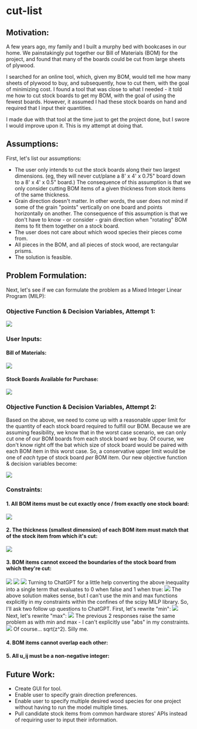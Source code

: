 # cut-list
## Motivation:
A few years ago, my family and I built a murphy bed with bookcases in our home. We painstakingly put together our Bill of Materials (BOM) for the project, and found that many of the boards could be cut from large sheets of plywood. 

I searched for an online tool, which, given my BOM, would tell me how many sheets of plywood to buy, and subsequently, how to cut them, with the goal of minimizing cost. I found a tool that was close to what I needed - it told me how to cut stock boards to get my BOM, with the goal of using the fewest boards. However, it assumed I had these stock boards on hand and required that I input their quantities.

I made due with that tool at the time just to get the project done, but I swore I would improve upon it. This is my attempt at doing that.

## Assumptions:
First, let's list our assumptions:
* The user only intends to cut the stock boards along their two largest dimensions. (eg, they will never cut/plane a 8' x 4' x 0.75" board down to a 8' x 4' x 0.5" board.) The consequence of this assumption is that we only consider cutting BOM items of a given thickness from stock items of the same thickness.
* Grain direction doesn't matter. In other words, the user does not mind if some of the grain "points" vertically on one board and points horizontally on another. The consequence of this assumption is that we don't have to know - or consider - grain direction when "rotating" BOM items to fit them together on a stock board.
* The user does not care about which wood species their pieces come from.
* All pieces in the BOM, and all pieces of stock wood, are rectangular prisms.
* The solution is feasible.

## Problem Formulation:
Next, let's see if we can formulate the problem as a Mixed Integer Linear Program (MILP):

### Objective Function & Decision Variables, Attempt 1:
![](./images/objective.png)

### User Inputs:
#### Bill of Materials:
![](./images/inputs1.png)

#### Stock Boards Available for Purchase:
![](./images/inputs2.png)

### Objective Function & Decision Variables, Attempt 2:
Based on the above, we need to come up with a reasonable upper limit for the quantity of each stock board required to fulfill our BOM. Because we are assuming feasibility, we know that in the worst case scenario, we can only cut one of our BOM boards from each stock board we buy. Of course, we don't know right off the bat which size of stock board would be paired with each BOM item in this worst case. So, a conservative upper limit would be one of *each* type of stock board *per* BOM item. Our new objective function & decision variables become:

![](./images/objective2.png)

### Constraints:
#### 1. All BOM items must be cut exactly once / from exactly one stock board:
![](./images/constr1.png)

#### 2. The thickness (smallest dimension) of each BOM item must match that of the stock item from which it's cut: 
![](./images/constr2.png)

#### 3. BOM items cannot exceed the boundaries of the stock board from which they're cut:
![](./images/constr3a.png)
![](./images/constr3b.png)
![](./images/constr3c.png)
Turning to ChatGPT for a little help converting the above inequality into a single term that evaluates to 0 when false and 1 when true:
![](./images/constr3d.png)
The above solution makes sense, but I can't use the min and max functions explicitly in my constraints within the confines of the scipy MILP library. So, I'll ask two follow up questions to ChatGPT. First, let's rewrite "min":
![](./images/constr3e.png)
Next, let's rewrite "max":
![](./images/constr3f.png)
The previous 2 responses raise the same problem as with min and max - I can't explicitly use "abs" in my constraints. 
![](./images/constr3g.png)
Of course... sqrt(z^2). Silly me.
#### 4. BOM items cannot overlap each other:

#### 5. All u_ij must be a non-negative integer:



## Future Work:
* Create GUI for tool.
* Enable user to specify grain direction preferences.
* Enable user to specify multiple desired wood species for one project without having to run the model multiple times.
* Pull candidate stock items from common hardware stores' APIs instead of requiring user to input their information.